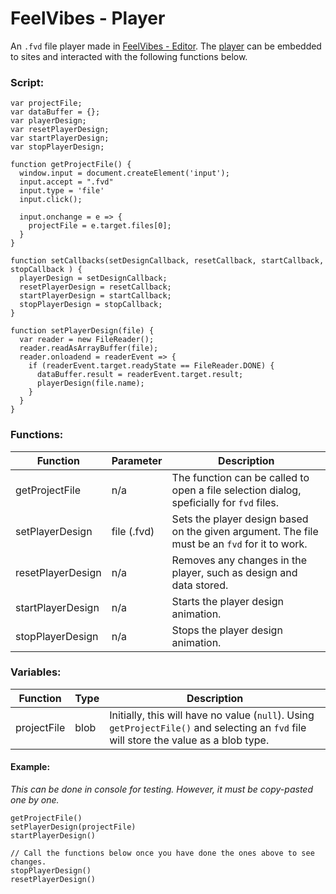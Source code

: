 # FeelVibes - Player
An `.fvd` file player made in [FeelVibes - Editor](https://nif-kun.github.io/feel-vibes-web-editor/). The [player](https://nif-kun.github.io/feel-vibes-web-player/) can be embedded to sites and interacted with the following functions below.

### Script:
```
var projectFile;
var dataBuffer = {};
var playerDesign;
var resetPlayerDesign;
var startPlayerDesign;
var stopPlayerDesign;

function getProjectFile() {
  window.input = document.createElement('input');
  input.accept = ".fvd"
  input.type = 'file'
  input.click();

  input.onchange = e => {
    projectFile = e.target.files[0];
  }
}

function setCallbacks(setDesignCallback, resetCallback, startCallback, stopCallback ) {
  playerDesign = setDesignCallback;
  resetPlayerDesign = resetCallback;
  startPlayerDesign = startCallback;
  stopPlayerDesign = stopCallback;
}

function setPlayerDesign(file) {
  var reader = new FileReader();
  reader.readAsArrayBuffer(file);
  reader.onloadend = readerEvent => {
    if (readerEvent.target.readyState == FileReader.DONE) {
      dataBuffer.result = readerEvent.target.result;
      playerDesign(file.name);
    }
  }
}
```

### Functions:
Function          | Parameter   | Description
------------------|-------------|------------
getProjectFile    | n/a         | The function can be called to open a file selection dialog, speficially for `fvd` files.
setPlayerDesign   | file (.fvd) | Sets the player design based on the given argument. The file must be an `fvd` for it to work.
resetPlayerDesign | n/a         | Removes any changes in the player, such as design and data stored.
startPlayerDesign | n/a         | Starts the player design animation.
stopPlayerDesign  | n/a         | Stops the player design animation.

### Variables:
Function          | Type   | Description
------------------|--------|------------
projectFile       | blob   | Initially, this will have no value (`null`). Using `getProjectFile()` and selecting an `fvd` file will store the value as a blob type.

#### Example: 
*This can be done in console for testing. However, it must be copy-pasted one by one.*
```
getProjectFile()
setPlayerDesign(projectFile)
startPlayerDesign()

// Call the functions below once you have done the ones above to see changes.
stopPlayerDesign()
resetPlayerDesign()
```
